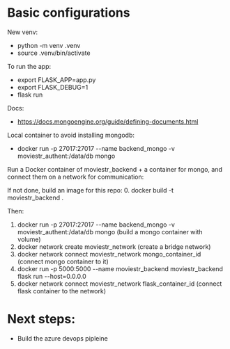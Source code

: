 # Basic configurations

New venv:
- python -m venv .venv
- source .venv/bin/activate


To run the app:
- export FLASK_APP=app.py
- export FLASK_DEBUG=1
- flask run

Docs:
- https://docs.mongoengine.org/guide/defining-documents.html

Local container to avoid installing mongodb:
- docker run -p 27017:27017 --name backend_mongo -v moviestr_authent:/data/db mongo

Run a Docker container of moviestr_backend + a container for mongo, and connect them on a network for communication:

If not done, build an image for this repo:
0. docker build -t moviestr_backend .

Then:
1. docker run -p 27017:27017 --name backend_mongo -v moviestr_authent:/data/db mongo (build a mongo container with volume)
2. docker network create moviestr_network (create a bridge network)
4. docker network connect moviestr_network mongo_container_id (connect mongo container to it)
5. docker run -p 5000:5000 --name moviestr_backend moviestr_backend flask run --host=0.0.0.0
6. docker network connect moviestr_network flask_container_id (connect flask container to the network)


# Next steps:

- Build the azure devops pipleine
